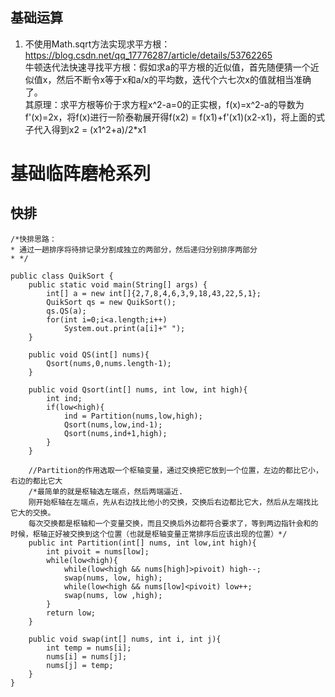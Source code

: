 ## 基础运算
1. 不使用Math.sqrt方法实现求平方根：https://blog.csdn.net/qq_17776287/article/details/53762265  
   牛顿迭代法快速寻找平方根：假如求a的平方根的近似值，首先随便猜一个近似值x，然后不断令x等于x和a/x的平均数，迭代个六七次x的值就相当准确了。  
   其原理：求平方根等价于求方程x^2-a=0的正实根，f(x)=x^2-a的导数为f'(x)=2x，将f(x)进行一阶泰勒展开得f(x2) = f(x1)+f'(x1)(x2-x1)，将上面的式子代入得到x2 = (x1^2+a)/2*x1  

# 基础临阵磨枪系列

## 快排

    /*快排思路：
    * 通过一趟排序将待排记录分割成独立的两部分，然后递归分别排序两部分
    * */

    public class QuikSort {
        public static void main(String[] args) {
            int[] a = new int[]{2,7,8,4,6,3,9,18,43,22,5,1};
            QuikSort qs = new QuikSort();
            qs.QS(a);
            for(int i=0;i<a.length;i++)
                System.out.print(a[i]+" ");
        }

        public void QS(int[] nums){
            Qsort(nums,0,nums.length-1);
        }

        public void Qsort(int[] nums, int low, int high){
            int ind;
            if(low<high){
                ind = Partition(nums,low,high);
                Qsort(nums,low,ind-1);
                Qsort(nums,ind+1,high);
            }
        }

        //Partition的作用选取一个枢轴变量，通过交换把它放到一个位置，左边的都比它小，右边的都比它大
        /*最简单的就是枢轴选左端点，然后两端逼近.
        刚开始枢轴在左端点，先从右边找比他小的交换，交换后右边都比它大，然后从左端找比它大的交换。
        每次交换都是枢轴和一个变量交换，而且交换后外边都符合要求了，等到两边指针会和的时候，枢轴正好被交换到这个位置（也就是枢轴变量正常排序后应该出现的位置）*/
        public int Partition(int[] nums, int low,int high){
            int pivoit = nums[low];
            while(low<high){
                while(low<high && nums[high]>pivoit) high--;
                swap(nums, low, high);
                while(low<high && nums[low]<pivoit) low++;
                swap(nums, low ,high);
            }
            return low;
        }

        public void swap(int[] nums, int i, int j){
            int temp = nums[i];
            nums[i] = nums[j];
            nums[j] = temp;
        }
    }
